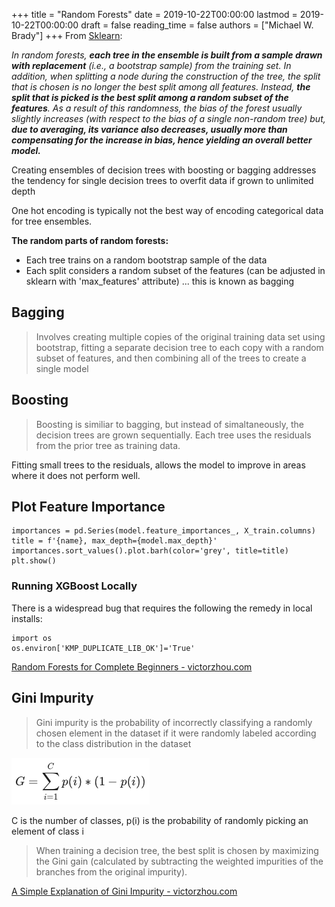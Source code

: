 +++
title = "Random Forests"
date = 2019-10-22T00:00:00
lastmod = 2019-10-22T00:00:00
draft = false
reading_time = false
authors = ["Michael W. Brady"]
+++
From [Sklearn](https://scikit-learn.org/stable/modules/ensemble.html#random-forests):

*In random forests, **each tree in the ensemble is built from a sample drawn with replacement** (i.e., a bootstrap sample) from the training set. In addition, when splitting a node during the construction of the tree, the split that is chosen is no longer the best split among all features. Instead, **the split that is picked is the best split among a random subset of the features**. As a result of this randomness, the bias of the forest usually slightly increases (with respect to the bias of a single non-random tree) but, **due to averaging, its variance also decreases, usually more than compensating for the increase in bias, hence yielding an overall better model.***

Creating ensembles of decision trees with boosting or bagging addresses the tendency for single decision trees to overfit data if grown to unlimited depth

One hot encoding is typically not the best way of encoding categorical data for tree ensembles.

**The random parts of random forests:**

- Each tree trains on a random bootstrap sample of the data
- Each split considers a random subset of the features (can be adjusted in sklearn with 'max_features' attribute) ... this is known as bagging

## Bagging

> Involves creating multiple copies of the original training data set using bootstrap, fitting a separate decision tree to each copy with a random subset of features, and then combining all of the trees to create a single model

## Boosting

> Boosting is similiar to bagging, but instead of simaltaneously, the decision trees are grown sequentially. Each tree uses the residuals from the prior tree as training data.

Fitting small trees to the residuals, allows the model to improve in areas where it does not perform well.

## Plot Feature Importance

    importances = pd.Series(model.feature_importances_, X_train.columns)
    title = f'{name}, max_depth={model.max_depth}'
    importances.sort_values().plot.barh(color='grey', title=title)
    plt.show()

### Running XGBoost Locally

There is a widespread bug that requires the following the remedy in local installs:

    import os
    os.environ['KMP_DUPLICATE_LIB_OK']='True'

[Random Forests for Complete Beginners - victorzhou.com](https://victorzhou.com/blog/intro-to-random-forests/)

## Gini Impurity

> Gini impurity is the probability of incorrectly classifying a randomly chosen element in the dataset if it were randomly labeled according to the class distribution in the dataset

![](Untitled-c57daeb4-5e11-4241-aeee-f9094b301471.png)

C is the number of classes, p(i) is the probability of randomly picking an element of class i

> When training a decision tree, the best split is chosen by maximizing the Gini gain (calculated by subtracting the weighted impurities of the branches from the original impurity).

[A Simple Explanation of Gini Impurity - victorzhou.com](https://victorzhou.com/blog/gini-impurity/)